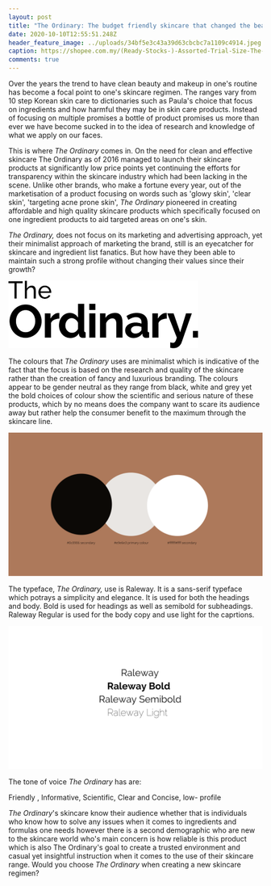 ```yaml
---
layout: post
title: "The Ordinary: The budget friendly skincare that changed the beauty scene."
date: 2020-10-10T12:55:51.248Z
header_feature_image: ../uploads/34bf5e3c43a39d63cbcbc7a1109c4914.jpeg
caption: https://shopee.com.my/(Ready-Stocks-)-Assorted-Trial-Size-The-Ordinary-i.5127022.1393849648
comments: true
---
```

Over the years the trend to have clean beauty and makeup in one's routine has become a focal point to one's skincare regimen. The ranges vary from 10 step Korean skin care to dictionaries such as Paula's choice that focus on ingredients and how harmful they may be in skin care products. Instead of focusing on multiple promises a bottle of product promises us more than ever we have become sucked in to the idea of research and knowledge of what we apply on our faces.

This is where *The Ordinary* comes in. On the need for clean and effective skincare The Ordinary as of 2016 managed to launch their skincare products at significantly low price points yet continuing the efforts for transparency within the skincare industry which had been lacking in the scene. Unlike other brands, who make a fortune every year, out of the marketisation of a product focusing on words such as 'glowy skin', 'clear skin', 'targeting acne prone skin', *The Ordinary* pioneered in creating affordable and high quality skincare products which specifically focused on one ingredient products to aid targeted areas on one's skin. 

*The Ordinary,* does not focus on its marketing and advertising approach, yet their minimalist approach of marketing the brand, still is an eyecatcher for skincare and ingredient list fanatics. But how have they been able to maintain such a strong profile without changing their values since their growth?

![The Ordinary by The Ordinary website](../uploads/unknown.png)

The colours that *The Ordinary* uses are minimalist which is indicative of the fact that the focus is based on the research and quality of the skincare rather than the creation of fancy and luxurious branding. The colours appear to be gender neutral as they range from black, white and grey yet the bold choices of colour show the scientific and serious nature of these products, which by no means does the company want to scare its audience away but rather help the consumer benefit to the maximum through the skincare line.

![](../uploads/add-a-little-bit-of-body-text.png)

The typeface, *The Ordinary,* use is Raleway. It is a sans-serif typeface which potrays a simplicity and elegance. It is used for both the headings and body. Bold is used for headings as well as semibold for subheadings. Raleway Regular is used for the body copy and use light for the caprtions.

![](../uploads/add-a-little-bit-of-body-text-2.png)

The tone of voice *The Ordinary* has are:

Friendly , Informative, Scientific, Clear and Concise, low- profile

*The Ordinary*'s skincare know their audience whether that is individuals who know how to solve any issues when it comes to ingredients and formulas one needs however there is a second demographic who are new to the skincare world who's main concern is how reliable is this product which is also The Ordinary's goal to create a trusted environment and casual yet insightful instruction when it comes to the use of their skincare range. Would you choose *The Ordinary* when creating a new skincare regimen?